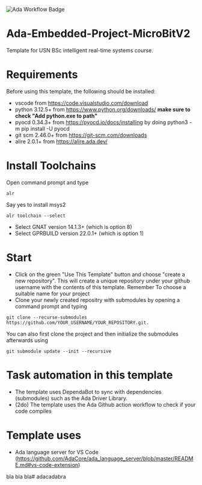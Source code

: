 ![Ada Workflow Badge](https://github.com/aiunderstand/Ada-Embedded-Project-MicroBitV2/actions/workflows/ada.yml/badge.svg)

# Ada-Embedded-Project-MicroBitV2
Template for USN BSc intelligent real-time systems course.

# Requirements
Before using this template, the following should be installed:
* vscode from https://code.visualstudio.com/download 
* python 3.12.5+ from https://www.python.org/downloads/ **make sure to check "Add python.exe to path"**
* pyocd 0.34.3+ from https://pyocd.io/docs/installing by doing python3 -m pip install -U pyocd
* git scm 2.46.0+ from https://git-scm.com/downloads
* alire 2.0.1+ from https://alire.ada.dev/

# Install Toolchains
Open command prompt and type 
```shell
alr
```
Say yes to install msys2
```shell
alr toolchain --select
```
* Select GNAT version 14.1.3+ (which is option 8)
* Select GPRBUILD version 22.0.1+ (which is option 1)

# Start
* Click on the green "Use This Template" button and choose "create a new repository". This will create a unique repository under your github username with the contents of this template. Remember To choose a suitable name for your project
* Clone your newly created repositry with submodules by opening a command prompt and typing
```shell
git clone --recurse-submodules https://github.com/YOUR_USERNAME/YOUR_REPOSITORY.git.
```
You can also first clone the project and then initialize the submodules afterwards using
```shell
git submodule update --init --recursive
```

# Task automation in this template
* The template uses DependaBot to sync with dependencies (submodules) such as the Ada Driver Library.
* (2do) The template uses the Ada Github action workflow to check if your code compiles

# Template uses 
* Ada language server for VS Code (https://github.com/AdaCore/ada_language_server/blob/master/README.md#vs-code-extension)

bla bla bla# adacadabra
